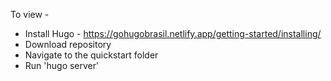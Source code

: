 To view - 

* Install Hugo - https://gohugobrasil.netlify.app/getting-started/installing/
* Download repository
* Navigate to the quickstart folder
* Run 'hugo server'
